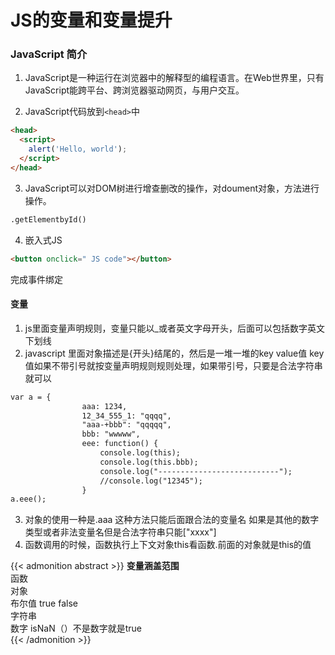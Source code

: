 # JS的变量和变量提升

### JavaScript 简介
1. JavaScript是一种运行在浏览器中的解释型的编程语言。在Web世界里，只有JavaScript能跨平台、跨浏览器驱动网页，与用户交互。

2. JavaScript代码放到`<head>`中
```html
<head>
  <script>
    alert('Hello, world');
  </script>
</head>
```
3. JavaScript可以对DOM树进行增查删改的操作，对doument对象，方法进行操作。
```html
.getElementbyId()
```
4. 嵌入式JS
```html
<button onclick=" JS code"></button>
```
完成事件绑定

#### 变量
1. js里面变量声明规则，变量只能以_或者英文字母开头，后面可以包括数字英文下划线
2. javascript 里面对象描述是{开头}结尾的，然后是一堆一堆的key value值 key值如果不带引号就按变量声明规则规则处理，如果带引号，只要是合法字符串就可以
```html
var a = {
				aaa: 1234,
				12_34_555_1: "qqqq",
				"aaa-+bbb": "qqqqq",
				bbb: "wwwww",
				eee: function() {
					console.log(this);
					console.log(this.bbb);
					console.log("---------------------------");
					//console.log("12345");
				}
a.eee();
```
3. 对象的使用一种是.aaa 这种方法只能后面跟合法的变量名 如果是其他的数字类型或者非法变量名但是合法字符串只能["xxxx"]
4. 函数调用的时候，函数执行上下文对象this看函数.前面的对象就是this的值

{{< admonition abstract >}}
**变量涵盖范围**    
函数    
对象    
布尔值 true false    
字符串    
数字 isNaN（）不是数字就是true    
{{< /admonition >}}   




